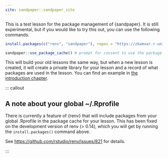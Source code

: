 ```yaml
---
site: sandpaper::sandpaper_site
---
```


This is a test lesson for the package management of {sandpaper}. It is still 
experimental, but if you would like to try this out, you can use the following
commands.

```r
install.packages(c("renv", "sandpaper"), repos = "https://zkamvar.r-universe.dev/")

sandpaper::use_package_cache() # prompt for consent to use the package cache
```

This will build your old lessons the same way, but when a new lesson is created,
it will create a private library for your lesson and a record of what packages
are used in the lesson. You can find an example in [the introduction 
chapter](01-introduction.Rmd).

::: callout

## A note about your global ~/.Rprofile

There is currently a feature of {renv} that will include packages from your
global .Rprofile in the package cache for your lesson. This has been fixed on
the development version of renv (> 0.14), which you will get by running the
`install.packages()` command above.

See <https://github.com/rstudio/renv/issues/821> for details.

:::


